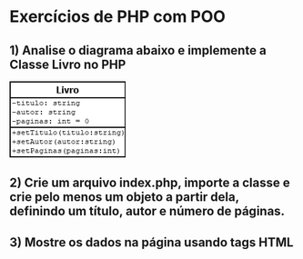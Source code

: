 # Exercícios de PHP com POO

## 1) Analise o diagrama abaixo e implemente a Classe Livro no PHP

![Diagrama 1](/diagramas/01.png)

## 2) Crie um arquivo index.php, importe a classe e crie pelo menos um objeto a partir dela, definindo um título, autor e número de páginas.

## 3) Mostre os dados na página usando tags HTML